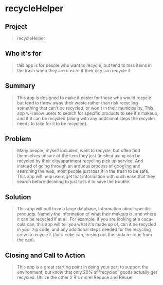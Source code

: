 # recycleHelper #

<!-- 
> This material was originally posted [here](http://www.quora.com/What-is-Amazons-approach-to-product-development-and-product-management). It is reproduced here for posterities sake.

There is an approach called "working backwards" that is widely used at Amazon. They work backwards from the customer, rather than starting with an idea for a product and trying to bolt customers onto it. While working backwards can be applied to any specific product decision, using this approach is especially important when developing new products or features.

For new initiatives a product manager typically starts by writing an internal press release announcing the finished product. The target audience for the press release is the new/updated product's customers, which can be retail customers or internal users of a tool or technology. Internal press releases are centered around the customer problem, how current solutions (internal or external) fail, and how the new product will blow away existing solutions.

If the benefits listed don't sound very interesting or exciting to customers, then perhaps they're not (and shouldn't be built). Instead, the product manager should keep iterating on the press release until they've come up with benefits that actually sound like benefits. Iterating on a press release is a lot less expensive than iterating on the product itself (and quicker!).

If the press release is more than a page and a half, it is probably too long. Keep it simple. 3-4 sentences for most paragraphs. Cut out the fat. Don't make it into a spec. You can accompany the press release with a FAQ that answers all of the other business or execution questions so the press release can stay focused on what the customer gets. My rule of thumb is that if the press release is hard to write, then the product is probably going to suck. Keep working at it until the outline for each paragraph flows. 

Oh, and I also like to write press-releases in what I call "Oprah-speak" for mainstream consumer products. Imagine you're sitting on Oprah's couch and have just explained the product to her, and then you listen as she explains it to her audience. That's "Oprah-speak", not "Geek-speak".

Once the project moves into development, the press release can be used as a touchstone; a guiding light. The product team can ask themselves, "Are we building what is in the press release?" If they find they're spending time building things that aren't in the press release (overbuilding), they need to ask themselves why. This keeps product development focused on achieving the customer benefits and not building extraneous stuff that takes longer to build, takes resources to maintain, and doesn't provide real customer benefit (at least not enough to warrant inclusion in the press release).
 -->
 
## Project ##
  > recycleHelper

## Who it's for ##
  > this app is for people who want to recycle, but tend to toss items in the trash when they are unsure if their city can recycle it.

## Summary ##
  > This app is designed to make it easier for those who would recycle but tend to throw away their waste rather than risk recycling something that can't be recycled, or won't in their municipality. This app will allow users to search for specific products to see it's makeup, and if it can be recycled (along with any additional steps the recycler needs to take for it to be recycled). 

## Problem ##
  > Many people, myself included, want to recycle, but often find themselves unsure of the item they just finished using can be recycled by their city/apartment recycling pick up service. And instead of going through an arduous process of googling and searching the web, most people just toss it in the trash to be safe. This app will help users get that information with such ease that they search before deciding to just toss it to save the trouble.

## Solution #
  > This app will pull from a large database, information about specific products. Namely the information of what their makeup is, and where it can be recycled if at all. For example, if you are looking at a coca-cola can, this app will tell you what it's made up of, can it be recycled in your zip code, and any additional steps needed for the recycling crew to recycle it (for a coke can, rinsing out the soda residue from the can).


## Closing and Call to Action ##
  > This app is a great starting point in doing your part to support the environment, but know that only 20% of 'recycled' goods actually get recycled. Utilize the other 2 R's more! Reduce and Reuse!
